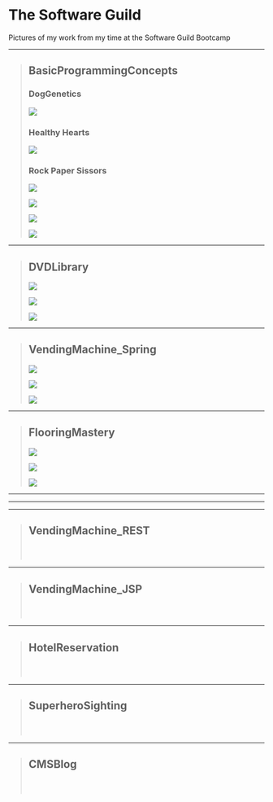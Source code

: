 # The Software Guild

Pictures of my work from my time at the Software Guild Bootcamp

- - - -
  
> BasicProgrammingConcepts
> ---------------
> ### DogGenetics
> <kbd><img src="https://github.com/PhillipMarsley/The-Software-Guild/blob/master/all_project_images/BasicProgrammingConcepts_DogGenetics.PNG" /></kbd>
>
> ### Healthy Hearts
> <kbd><img src="https://github.com/PhillipMarsley/The-Software-Guild/blob/master/all_project_images/BasicProgrammingConcepts_HealthyHearts.PNG" /></kbd>
>
> ### Rock Paper Sissors
> <kbd><img src="https://github.com/PhillipMarsley/The-Software-Guild/blob/master/all_project_images/BasicProgrammingConcepts_RockPaperSissors_Start.PNG" /></kbd>
>
> <kbd><img src="https://github.com/PhillipMarsley/The-Software-Guild/blob/master/all_project_images/BasicProgrammingConcepts_RockPaperSissors_Choose.PNG" /></kbd>
>
> <kbd><img src="https://github.com/PhillipMarsley/The-Software-Guild/blob/master/all_project_images/BasicProgrammingConcepts_RockPaperSissors_PlayAgain.PNG" /></kbd>
>
> <kbd><img src="https://github.com/PhillipMarsley/The-Software-Guild/blob/master/all_project_images/BasicProgrammingConcepts_RockPaperSissors_End.PNG" /></kbd>

- - - -
  
> DVDLibrary
> ---------------
> <kbd><img src="https://github.com/PhillipMarsley/The-Software-Guild/blob/master/all_project_images/DVDLibrary_Start.PNG" /></kbd>
>
> <kbd><img src="https://github.com/PhillipMarsley/The-Software-Guild/blob/master/all_project_images/DVDLibrary_ViewAll.PNG" /></kbd>
>
> <kbd><img src="https://github.com/PhillipMarsley/The-Software-Guild/blob/master/all_project_images/DVDLibrary_End.PNG" /></kbd>

- - - -
  
> VendingMachine_Spring
> ---------------
> <kbd><img src="https://github.com/PhillipMarsley/The-Software-Guild/blob/master/all_project_images/VendingMachine_Spring_Start.PNG" /></kbd>
>
> <kbd><img src="https://github.com/PhillipMarsley/The-Software-Guild/blob/master/all_project_images/VendingMachine_Spring_Choose.PNG" /></kbd>
>
> <kbd><img src="https://github.com/PhillipMarsley/The-Software-Guild/blob/master/all_project_images/VendingMachine_Spring_End.PNG" /></kbd>

- - - -
  
> FlooringMastery
> ---------------
> <kbd><img src="https://github.com/PhillipMarsley/The-Software-Guild/blob/master/all_project_images/FlooringMastery_Start.PNG" /></kbd>
>
> <kbd><img src="https://github.com/PhillipMarsley/The-Software-Guild/blob/master/all_project_images/FlooringMastery_DisplayOrder.PNG" /></kbd>
>
> <kbd><img src="https://github.com/PhillipMarsley/The-Software-Guild/blob/master/all_project_images/FlooringMastery_End.PNG" /></kbd>

- - - - 
- - - -
- - - -
  
> VendingMachine_REST
> ---------------
> <kbd><img src="" /></kbd>
>
> <kbd><img src="" /></kbd>
>
> <kbd><img src="" /></kbd>

- - - -
  
> VendingMachine_JSP
> ---------------
> <kbd><img src="" /></kbd>
>
> <kbd><img src="" /></kbd>
>
> <kbd><img src="" /></kbd>

- - - -
  
> HotelReservation
> ---------------
> <kbd><img src="" /></kbd>
>
> <kbd><img src="" /></kbd>
>
> <kbd><img src="" /></kbd>

- - - -
  
> SuperheroSighting
> ---------------
> <kbd><img src="" /></kbd>
>
> <kbd><img src="" /></kbd>
>
> <kbd><img src="" /></kbd>

- - - -
  
> CMSBlog
> ---------------
> <kbd><img src="" /></kbd>
>
> <kbd><img src="" /></kbd>
>
> <kbd><img src="" /></kbd>
